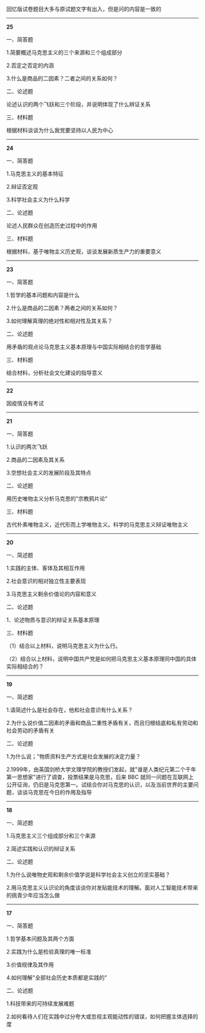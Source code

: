 回忆版试卷题目大多与原试题文字有出入，但是问的内容是一致的

---

**25**

一、简答题

1.简要概述马克思主义的三个来源和三个组成部分

2.否定之否定的内涵

3.什么是商品的二因素？二者之间的关系如何？


二、论述题

论述认识的两个飞跃和三个阶段，并说明体现了什么辨证关系

三、材料题

根据材料谈谈为什么我党要坚持以人民为中心

---

**24**

一、简答题

1.马克思主义的基本特征

2.辩证否定观

3.科学社会主义为什么科学


二、论述题

论述人民群众在创造历史过程中的作用


三、材料题

根据材料，基于唯物主义历史观，谈谈发展新质生产力的重要意义

---

**23**

一、简答题

1.哲学的基本问题和内容是什么

2.什么是商品的二因素？两者之间的关系如何？

3.如何理解真理的绝对性和相对性及其关系？


二、论述题

用矛盾的观点论马克思主义基本原理与中国实际相结合的哲学基础


三、材料题

结合材料，分析社会文化建设的指导意义

---

**22**

因疫情没有考试

---

**21**

一、简答题

1.认识的两次飞跃

2.商品的二因素及其关系

3.空想社会主义的发展阶段及其特点


二、论述题

用历史唯物主义分析马克思的"宗教鸦片论"


三、材料题

古代朴素唯物主义，近代形而上学唯物主义。科学的马克思主义辩证唯物主义

---

**20**

一、简述题

1.实践的主体、客体及其相互作用

2.社会意识的相对独立性主要表现

3.马克思主义剩余价值论的内容和意义


二、论述题

1．论述物质与意识的辩证关系基本原理


三、材料题

（1）结合以上材料，说明马克思主义为什么行。

（2）结合以上材料，说明中国共产党是如何把马克思主义基本原理同中国的具体实际相结合的？

---

**19**

一、简述题

1.请简述什么是社会存在，他和社会意识有什么关系？

2.为什么说价值二因素的矛盾和商品二重性矛盾有关，而且归根结底和私有劳动和社会劳动的矛盾有关

二、论述题

1.为什么说；"物质资料生产方式是社会发展的决定力量？

2.1999年，由英国剑桥大学文理学院的教授们发起，就"谁是人类纪元第二个千年第一思想家"进行了调查，投票结果是马克思，后来 BBC 就同一问题在互联网上公开征询，仍旧是马克思第一。试结合你对马克思的认识，以及当前世界的主要问题，谈谈马克思在今日的作用及指导

---

**18**

一、简述题

1.马克思主义三个组成部分和三个来源

2.简述实践和认识的辩证关系


二、论述题

1.为什么说唯物史观和剩余价值学说是科学社会主义创立的坚实基础？

2.用马克思主义认识论的角度谈谈你对发贴能技术的理解。面对人工智能技术带来的挑青少年应当怎么做

---

**17**

一、简答题

1.哲学基本问题及其两个方面

2.实践为什么是检验真理的唯一标准

3.价值规律及其作用

4.如何理解"全部社会历史本质都是实践的"


二、论述题

1.科技带来的可持续发展难题

2.如何看待人们在实践中过分夸大或忽视主观能动性的错误，如何把握主体选择的度

